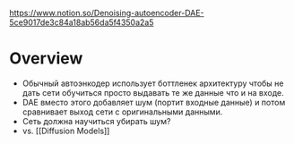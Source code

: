 
https://www.notion.so/Denoising-autoencoder-DAE-5ce9017de3c84a18ab56da5f4350a2a5


# Overview

- Обычный автоэнкодер использует боттленек архитектуру чтобы не дать сети обучиться просто выдавать те же данные что и на входе.
- DAE вместо этого добавляет шум (портит входные данные) и потом сравнивает выход сети с оригинальными данными.
- Сеть должна научиться убирать шум?
- vs. [[Diffusion Models]]